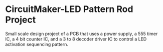 # CircuitMaker-LED Pattern Rod Project
Small scale design project of a PCB that uses a power supply, a 555 timer IC, a 4 bit counter IC, and a 3 to 8 decoder driver IC to control a LED activation sequencing pattern.
